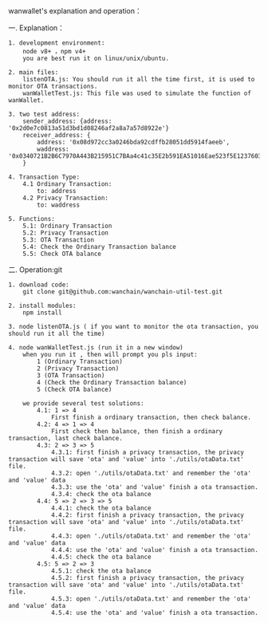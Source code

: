 wanwallet's explanation and operation： 

一. Explanation：

	1. development environment:
		node v8+ ，npm v4+
		you are best run it on linux/unix/ubuntu.

	2. main files:
		listenOTA.js: You should run it all the time first, it is used to monitor OTA transactions.
		wanWalletTest.js: This file was used to simulate the function of wanWallet.

	3. two test address:
		sender_address: {address: '0x2d0e7c0813a51d3bd1d08246af2a8a7a57d8922e'}
		receiver_address: {
			address: '0x08d972cc3a0246bda92cdffb28051dd5914faeeb',
			waddress: '0x0340721B2B6C7970A443B215951C7BAa4c41c35E2b591EA51016Eae523f5E123760354b82CccbEdC5c84F16D63414d44F595d85FD9e46C617E29e3AE2e82C5F7bDA9'
		}

	4. Transaction Type:
		4.1 Ordinary Transaction:
			to: address
		4.2 Privacy Transaction:
			to: waddress

	5. Functions:
		5.1: Ordinary Transaction
		5.2: Privacy Transaction
		5.3: OTA Transaction
		5.4: Check the Ordinary Transaction balance
		5.5: Check OTA balance


二. Operation:git

	1. download code:
		git clone git@github.com:wanchain/wanchain-util-test.git

	2. install modules:
		npm install

	3. node listenOTA.js ( if you want to monitor the ota transaction, you should run it all the time)

	4. node wanWalletTest.js (run it in a new window)
		when you run it , then will prompt you pls input:
			1 (Ordinary Transaction)
			2 (Privacy Transaction)
			3 (OTA Transaction)
			4 (Check the Ordinary Transaction balance)
			5 (Check OTA balance)

		we provide several test solutions:
			4.1: 1 => 4
				First finish a ordinary transaction, then check balance.
			4.2: 4 => 1 => 4
				First check then balance, then finish a ordinary transaction, last check balance.
			4.3: 2 => 3 => 5
				4.3.1: first finish a privacy transaction, the privacy transaction will save 'ota' and 'value' into './utils/otaData.txt' file.
				4.3.2: open './utils/otaData.txt' and remember the 'ota' and 'value' data
				4.3.3: use the 'ota' and 'value' finish a ota transaction.
				4.3.4: check the ota balance
			4.4: 5 => 2 => 3 => 5
				4.4.1: check the ota balance
				4.4.2: first finish a privacy transaction, the privacy transaction will save 'ota' and 'value' into './utils/otaData.txt' file.
				4.4.3: open './utils/otaData.txt' and remember the 'ota' and 'value' data
				4.4.4: use the 'ota' and 'value' finish a ota transaction.
				4.4.5: check the ota balance
			4.5: 5 => 2 => 3
				4.5.1: check the ota balance
				4.5.2: first finish a privacy transaction, the privacy transaction will save 'ota' and 'value' into './utils/otaData.txt' file.
				4.5.3: open './utils/otaData.txt' and remember the 'ota' and 'value' data
				4.5.4: use the 'ota' and 'value' finish a ota transaction.
